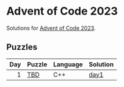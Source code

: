 # Advent of Code 2023

Solutions for [Advent of Code 2023](https://adventofcode.com/2023).

## Puzzles

| Day | Puzzle | Language | Solution |
| --: | :----- | :------- | :------- |
| 1 | [TBD](https://adventofcode.com/2023/day/1) | C++ | [day1](https://github.com/mnajda/advent-of-code-2023/tree/main/day1) |

